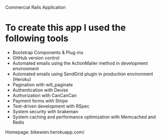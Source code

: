 Commercial Rails Application

# To create this app I used the following tools


* Bootstrap Components & Plug-ins
* GitHub version control
* Automated emails using the ActionMailer method in development environment
* Automated emails using SendGrid plugin in production environment (Heroku)
* Pagination with will_paginate
* Authentication with Devise
* Authorization with CanCanCan
* Payment forms with Stripe
* Test-driven development with RSpec
* System security with brakeman
* System caching and performance optimization with Memcached and Redis

Homepage: bikewien.herokuapp.com/
